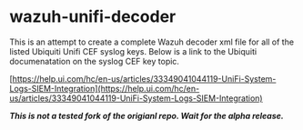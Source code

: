 # wazuh-unifi-decoder
This is an attempt to create a complete Wazuh decoder xml file for all of the listed Ubiquiti Unifi CEF syslog keys. Below is a link to the Ubiquiti documenatation on the syslog CEF key topic.

[https://help.ui.com/hc/en-us/articles/33349041044119-UniFi-System-Logs-SIEM-Integration](https://help.ui.com/hc/en-us/articles/33349041044119-UniFi-System-Logs-SIEM-Integration)

***This is not a tested fork of the origianl repo. Wait for the alpha release.***
